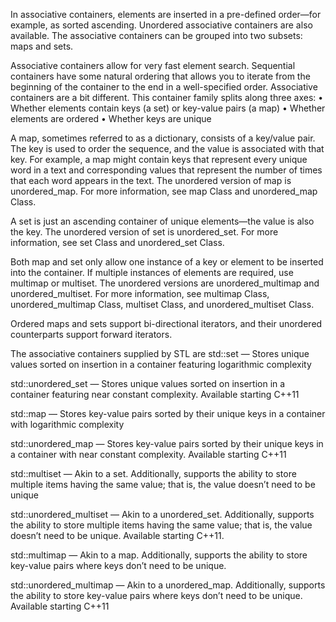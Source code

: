 In associative containers, elements are inserted in a pre-defined order—for example, as sorted ascending. Unordered associative containers are also available. The associative containers can be grouped into two subsets: maps and sets.

Associative containers allow for very fast element search. Sequential containers
have some natural ordering that allows you to iterate from the beginning of
the container to the end in a well­-specified order. Associative containers are
a bit different. This container family splits along three axes:
•	 Whether elements contain keys (a set) or key-­value pairs (a map)
•	 Whether elements are ordered
•	 Whether keys are unique

A map, sometimes referred to as a dictionary, consists of a key/value pair. The key is used to order the sequence, and the value is associated with that key. For example, a map might contain keys that represent every unique word in a text and corresponding values that represent the number of times that each word appears in the text. The unordered version of map is unordered_map. For more information, see map Class and unordered_map Class.

A set is just an ascending container of unique elements—the value is also the key. The unordered version of set is unordered_set. For more information, see set Class and unordered_set Class.

Both map and set only allow one instance of a key or element to be inserted into the container. If multiple instances of elements are required, use multimap or multiset. The unordered versions are unordered_multimap and unordered_multiset. For more information, see multimap Class, unordered_multimap Class, multiset Class, and unordered_multiset Class.

Ordered maps and sets support bi-directional iterators, and their unordered counterparts support forward iterators.


The associative containers supplied by STL are
  std::set — Stores unique values sorted on insertion in a container featuring logarithmic complexity

  std::unordered_set — Stores unique values sorted on insertion in a container featuring near constant complexity. Available starting C++11

  std::map — Stores key-value pairs sorted by their unique keys in a container with logarithmic complexity

  std::unordered_map — Stores key-value pairs sorted by their unique keys in a container with near constant complexity. Available starting C++11

  std::multiset — Akin to a set. Additionally, supports the ability to store multiple items having the same value; that is, the value doesn’t need to be unique

  std::unordered_multiset — Akin to a unordered_set. Additionally, supports
  the ability to store multiple items having the same value; that is, the value doesn’t need to be unique. Available starting C++11.

  std::multimap — Akin to a map. Additionally, supports the ability to store
  key-value pairs where keys don’t need to be unique.

  std::unordered_multimap — Akin to a unordered_map. Additionally, supports
  the ability to store key-value pairs where keys don’t need to be unique. Available starting C++11

